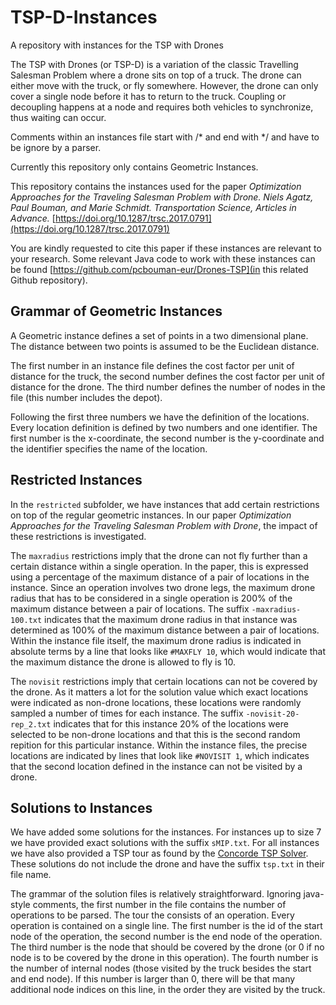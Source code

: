 # TSP-D-Instances
A repository with instances for the TSP with Drones

The TSP with Drones (or TSP-D) is a variation of the classic Travelling Salesman Problem where a drone sits on top of a truck. The drone can either move with the truck, or fly somewhere. However, the drone can only cover a single node before it has to return to the truck. Coupling or decoupling happens at a node and requires both vehicles to synchronize, thus waiting can occur. 

Comments within an instances file start with /\* and end with \*/ and have to be ignore by a parser.

Currently this repository only contains Geometric Instances.

This repository contains the instances used for the paper *Optimization Approaches for the Traveling Salesman Problem with Drone. Niels Agatz, Paul Bouman, and Marie Schmidt. Transportation Science, Articles in Advance.* [https://doi.org/10.1287/trsc.2017.0791](https://doi.org/10.1287/trsc.2017.0791)

You are kindly requested to cite this paper if these instances are relevant to your research. Some relevant Java code to work with these instances can be found [https://github.com/pcbouman-eur/Drones-TSP](in this related Github repository).

## Grammar of Geometric Instances
A Geometric instance defines a set of points in a two dimensional plane. The distance between two points is assumed to be the Euclidean distance.

The first number in an instance file defines the cost factor per unit of distance for the truck, the second number defines the cost factor per unit of distance for the drone. The third number defines the number of nodes in the file (this number includes the depot).

Following the first three numbers we have the definition of the locations. Every location definition is defined by two numbers and one identifier. The first number is the x-coordinate, the second number is the y-coordinate and the identifier specifies the name of the location.

## Restricted Instances
In the `restricted` subfolder, we have instances that add certain restrictions on top of the regular geometric instances. In our paper *Optimization Approaches for the Traveling Salesman Problem with Drone*, the impact of these restrictions is investigated.

The `maxradius` restrictions imply that the drone can not fly further than a certain distance within a single operation. In the paper, this is expressed using a percentage of the maximum distance of a pair of locations in the instance. Since an operation involves two drone legs, the maximum drone radius that has to be considered in a single operation is 200% of the maximum distance between a pair of locations. The suffix `-maxradius-100.txt` indicates that the maximum drone radius in that instance was determined as 100% of the maximum distance between a pair of locations. Within the instance file itself, the maximum drone radius is indicated in absolute terms by a line that looks like `#MAXFLY 10`, which would indicate that the maximum distance the drone is allowed to fly is 10.

The `novisit` restrictions imply that certain locations can not be covered by the drone. As it matters a lot for the solution value which exact locations were indicated as non-drone locations, these locations were randomly sampled a number of times for each instance. The suffix `-novisit-20-rep_2.txt` indicates that for this instance 20% of the locations were selected to be non-drone locations and that this is the second random repition for this particular instance. Within the instance files, the precise locations are indicated by lines that look like `#NOVISIT 1`, which indicates that the second location defined in the instance can not be visited by a drone.

## Solutions to Instances
We have added some solutions for the instances. For instances up to size 7 we have provided exact solutions with the suffix `sMIP.txt`. For all instances we have also provided a TSP tour as found by the [Concorde TSP Solver](http://www.math.uwaterloo.ca/tsp/concorde.html). These solutions do not include the drone and have the suffix `tsp.txt` in their file name.

The grammar of the solution files is relatively straightforward. Ignoring java-style comments, the first number in the file contains the number of operations to be parsed. The tour the consists of an operation. Every operation is contained on a single line. The first number is the id of the start node of the operation, the second number is the end node of the operation. The third number is the node that should be covered by the drone (or 0 if no node is to be covered by the drone in this operation). The fourth number is the number of internal nodes (those visited by the truck besides the start and end node). If this number is larger than 0, there will be that many additional node indices on this line, in the order they are visited by the truck.
